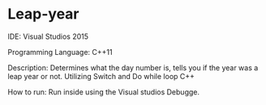 # Leap-year
IDE: Visual Studios 2015

Programming Language: C++11

Description: Determines what the day number is, tells you if the year was a leap year or not. Utilizing Switch and Do while loop C++

How to run: Run inside using the Visual studios Debugge.
